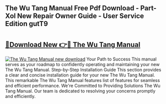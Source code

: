 ## The Wu Tang Manual Free Pdf Download - Part-Xol New Repair Owner Guide - User Service Edition gutT9

# <h2><a href="http://cf28770.oget.top/?id=The+Wu+Tang+Manual">🔗Download New 👉🔴 The Wu Tang Manual</a></h2>

[![The Wu Tang Manual new download](https://i.imgur.com/5g1atiW.png)](http://cf28770.oget.top/?id=The+Wu+Tang+Manual)
Your Path to Success This manual serves as your roadmap to confidently operating and maintaining your new The Wu Tang Manual. Step-by-Step Installation Guide This section provides a clear and concise installation guide for your new The Wu Tang Manual. This remarkable The Wu Tang Manual features list of features for seamless and efficient performance. We're Committed to Providing Solutions The Wu Tang Manual. Our team is dedicated to resolving your concerns promptly and efficiently.
